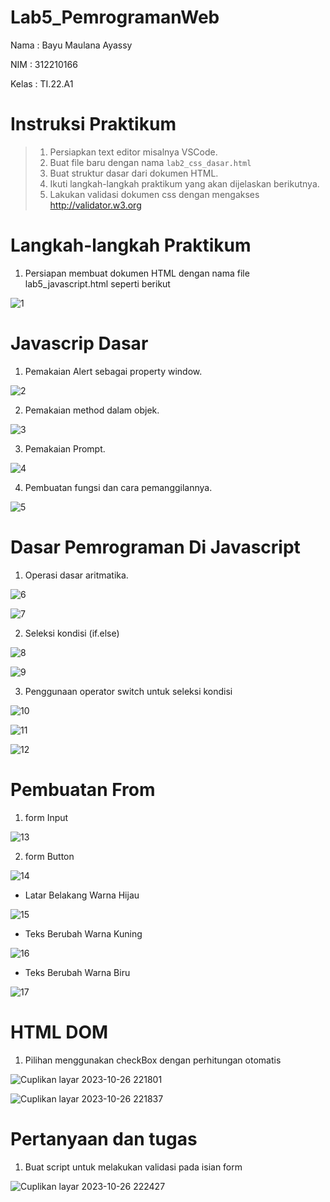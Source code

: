 # Lab5_PemrogramanWeb
Nama : Bayu Maulana Ayassy

NIM  : 312210166

Kelas : TI.22.A1

# Instruksi Praktikum 
> 1. Persiapkan text editor misalnya VSCode.
> 2. Buat file baru dengan nama `lab2_css_dasar.html`
> 3. Buat struktur dasar dari dokumen HTML.
> 4. Ikuti langkah-langkah praktikum yang akan dijelaskan berikutnya.
> 5. Lakukan validasi dokumen css dengan mengakses http://validator.w3.org

# Langkah-langkah Praktikum
1.  Persiapan membuat dokumen HTML dengan nama file lab5_javascript.html seperti berikut

   ![1](https://github.com/Bayuayassy/Lab5_PemrogramanWeb/assets/115678251/b254f9ad-903a-4b86-b49b-f1a1c0bb15bf)

# Javascrip Dasar
1.  Pemakaian Alert sebagai property window.

![2](https://github.com/Bayuayassy/Lab5_PemrogramanWeb/assets/115678251/32261caf-2fd6-47dd-aadd-d44f8169a6ef)

2.  Pemakaian method dalam objek.

![3](https://github.com/Bayuayassy/Lab5_PemrogramanWeb/assets/115678251/9b2a5882-6cd5-4d70-b7aa-f7f463610728)

3.  Pemakaian Prompt.

![4](https://github.com/Bayuayassy/Lab5_PemrogramanWeb/assets/115678251/54503dea-b987-4346-b3a3-bfa49387df0d)


4. Pembuatan fungsi dan cara pemanggilannya. 

![5](https://github.com/Bayuayassy/Lab5_PemrogramanWeb/assets/115678251/c45be250-2556-4763-bbb0-4c72b962a25d)


# Dasar Pemrograman Di Javascript
1.  Operasi dasar aritmatika.

![6](https://github.com/Bayuayassy/Lab5_PemrogramanWeb/assets/115678251/8dcfb156-1569-4e89-8a90-54a1fc55219a)

![7](https://github.com/Bayuayassy/Lab5_PemrogramanWeb/assets/115678251/9fde09a7-2f06-4fbd-9b6f-191b380283c1)

2.  Seleksi kondisi (if.else)

![8](https://github.com/Bayuayassy/Lab5_PemrogramanWeb/assets/115678251/90867f21-622e-41e8-a59e-c9031dd26bf1)

![9](https://github.com/Bayuayassy/Lab5_PemrogramanWeb/assets/115678251/6a879b63-f994-4a36-be3a-4b55c1689a4a)

3.  Penggunaan operator switch untuk seleksi kondisi

![10](https://github.com/Bayuayassy/Lab5_PemrogramanWeb/assets/115678251/4c9b7c35-83a3-4d4e-bf27-d9ba8c268eea)

![11](https://github.com/Bayuayassy/Lab5_PemrogramanWeb/assets/115678251/be7da625-2073-49b0-ad96-34f9df7c4569)

![12](https://github.com/Bayuayassy/Lab5_PemrogramanWeb/assets/115678251/038e0272-2466-4057-b607-3c1c1b007c6d)

# Pembuatan From
1.   form Input

![13](https://github.com/Bayuayassy/Lab5_PemrogramanWeb/assets/115678251/b06f9ac8-d409-4298-a90b-d2c50274ae97)

2.   form Button

![14](https://github.com/Bayuayassy/Lab5_PemrogramanWeb/assets/115678251/62db1198-08bd-42a4-a35c-720305ec3c9f)

-  Latar Belakang Warna Hijau

![15](https://github.com/Bayuayassy/Lab5_PemrogramanWeb/assets/115678251/8e232450-c0a6-4d84-aa6b-46bfa614e2d6)


-  Teks Berubah Warna Kuning

![16](https://github.com/Bayuayassy/Lab5_PemrogramanWeb/assets/115678251/2ac49fc3-4f4f-4188-b899-18e1d9e9f1ea)


-  Teks Berubah Warna Biru
 
![17](https://github.com/Bayuayassy/Lab5_PemrogramanWeb/assets/115678251/a22aabda-048f-4818-b8b6-066289e7d6b0)

# HTML DOM
1.   Pilihan menggunakan checkBox dengan perhitungan otomatis

   ![Cuplikan layar 2023-10-26 221801](https://github.com/Bayuayassy/Lab5_PemrogramanWeb/assets/115678251/596688b0-9165-42c1-a79e-8031d436d8c1)

   ![Cuplikan layar 2023-10-26 221837](https://github.com/Bayuayassy/Lab5_PemrogramanWeb/assets/115678251/56d7bdde-15e7-4b4d-a00a-c108c6e63efe)

# Pertanyaan dan tugas
1.   Buat script untuk melakukan validasi pada isian form

![Cuplikan layar 2023-10-26 222427](https://github.com/Bayuayassy/Lab5_PemrogramanWeb/assets/115678251/9a80e5da-e22f-4e62-b009-92c69a7742b5)





   



   
